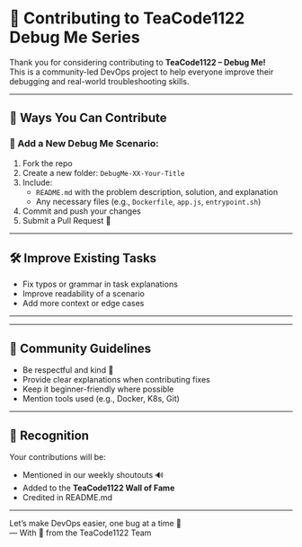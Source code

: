 # 🤝 Contributing to TeaCode1122 Debug Me Series

Thank you for considering contributing to **TeaCode1122 – Debug Me!**  
This is a community-led DevOps project to help everyone improve their debugging and real-world troubleshooting skills.

---

## 🧩 Ways You Can Contribute

### 📁 Add a New Debug Me Scenario:
1. Fork the repo
2. Create a new folder: `DebugMe-XX-Your-Title`
3. Include:
   - `README.md` with the problem description, solution, and explanation
   - Any necessary files (e.g., `Dockerfile`, `app.js`, `entrypoint.sh`)
4. Commit and push your changes
5. Submit a Pull Request 🚀

---

## 🛠️ Improve Existing Tasks
- Fix typos or grammar in task explanations
- Improve readability of a scenario
- Add more context or edge cases

---
---

## 🙏 Community Guidelines
- Be respectful and kind 💖
- Provide clear explanations when contributing fixes
- Keep it beginner-friendly where possible
- Mention tools used (e.g., Docker, K8s, Git)

---

## 🎉 Recognition
Your contributions will be:
- Mentioned in our weekly shoutouts 🔊
- Added to the **TeaCode1122 Wall of Fame**
- Credited in README.md

---

Let’s make DevOps easier, one bug at a time 🐞  
— With 💙 from the TeaCode1122 Team
